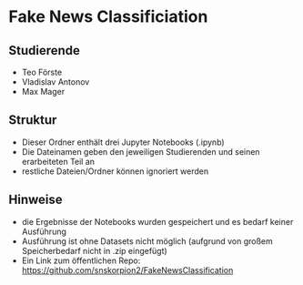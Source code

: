 # Fake News Classificiation

## Studierende

- Teo Förste
- Vladislav Antonov
- Max Mager

## Struktur

- Dieser Ordner enthält drei Jupyter Notebooks (.ipynb)
- Die Dateinamen geben den jeweiligen Studierenden und seinen erarbeiteten Teil an
- restliche Dateien/Ordner können ignoriert werden

## Hinweise

- die Ergebnisse der Notebooks wurden gespeichert und es bedarf keiner Ausführung
- Ausführung ist ohne Datasets nicht möglich (aufgrund von großem Speicherbedarf nicht in .zip eingefügt)
- Ein Link zum öffentlichen Repo: https://github.com/snskorpion2/FakeNewsClassification